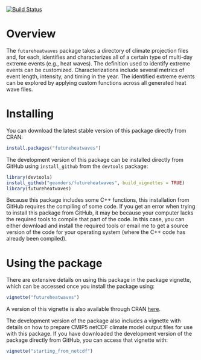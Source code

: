 <!-- README.md is generated from README.Rmd. Please edit that file -->
[![Build Status](https://travis-ci.org/geanders/futureheatwaves.svg?branch=master)](https://travis-ci.org/geanders/futureheatwaves)

Overview
========

The `futureheatwaves` package takes a directory of climate projection files and, for each, identifies and characterizes all of a certain type of multi-day extreme events (e.g., heat waves). The definition used to identify extreme events can be customized. Characterizations include several metrics of event length, intensity, and timing in the year. The identified extreme events can be explored by applying custom functions across all generated heat wave files.

Installing
==========

You can download the latest stable version of this package directly from CRAN:

``` r
install.packages("futureheatwaves")
```

The development version of this package can be installed directly from GitHub using `install_github` from the `devtools` package:

``` r
library(devtools)
install_github("geanders/futureheatwaves", build_vignettes = TRUE)
library(futureheatwaves)
```

Because this package includes some C++ functions, this installation from GitHub requires the compiling of some code. If you get an error when trying to install this package from GitHub, it may be because your computer lacks the required tools to compile that part of the code. In this case, you can either download and install the required tools or email me to get a source version of the code for your operating system (where the C++ code has already been compiled).

Using the package
=================

There are extensive details on using this package in the package vignette, which can be accessed once you install the package using:

``` r
vignette("futureheatwaves")
```

A version of this vignette is also available through CRAN [here](https://cran.r-project.org/web/packages/futureheatwaves/vignettes/futureheatwaves.html).

The development version of the package also includes a vignette with details on how to prepare CMIP5 netCDF climate model output files for use with this package. If you have downloaded the development version of the package directly from GitHub, you can access that vignette with:

``` r
vignette("starting_from_netcdf")
```
